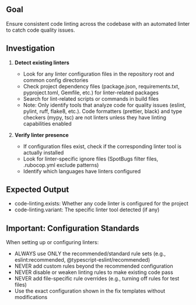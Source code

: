 ## Goal
Ensure consistent code linting across the codebase with an automated linter to catch code quality issues.

## Investigation
1. **Detect existing linters**
   - Look for any linter configuration files in the repository root and common config directories
   - Check project dependency files (package.json, requirements.txt, pyproject.toml, Gemfile, etc.) for linter-related packages
   - Search for lint-related scripts or commands in build files
   - Note: Only identify tools that analyze code for quality issues (eslint, pylint, ruff, flake8, etc.). Code formatters (prettier, black) and type checkers (mypy, tsc) are not linters unless they have linting capabilities enabled

2. **Verify linter presence**
   - If configuration files exist, check if the corresponding linter tool is actually installed
   - Look for linter-specific ignore files (SpotBugs filter files, .rubocop.yml exclude patterns)
   - Identify which languages have linters configured

## Expected Output
- code-linting.exists: Whether any code linter is configured for the project
- code-linting.variant: The specific linter tool detected (if any)

## Important: Configuration Standards
When setting up or configuring linters:
- ALWAYS use ONLY the recommended/standard rule sets (e.g., eslint:recommended, @typescript-eslint/recommended)
- NEVER add custom rules beyond the recommended configuration
- NEVER disable or weaken linting rules to make existing code pass
- NEVER add file-specific rule overrides (e.g., turning off rules for test files)
- Use the exact configuration shown in the fix templates without modifications

